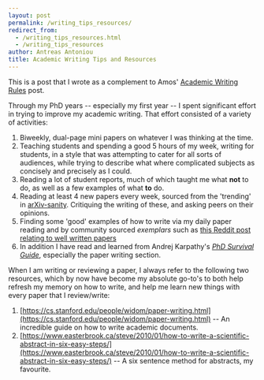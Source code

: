 ```yaml
---
layout: post
permalink: /writing_tips_resources/
redirect_from:
  - /writing_tips_resources.html
  - /writing_tips_resources
author: Antreas Antoniou
title: Academic Writing Tips and Resources
---
```



This is a post that I wrote as a complement to Amos' [Academic Writing Rules](/pages/writing) post. 

Through my PhD years -- especially my first year -- I spent significant effort in trying to improve my academic writing. That effort consisted of a variety of activities:
1. Biweekly, dual-page mini papers on whatever I was thinking at the time. 
2. Teaching students and spending a good 5 hours of my week, writing for students, in a style that was attempting to cater for all sorts of audiences, while trying to describe what where complicated subjects as concisely and precisely as I could.
3. Reading a lot of student reports, much of which taught me what **not** to do, as well as a few examples of what **to** do.
4. Reading at least 4 new papers every week, sourced from the 'trending' in [arXiv-sanity](https://arxiv-sanity-lite.com). Critiquing the writing of these, and asking peers on their opinions.
5. Finding some 'good' examples of how to write via my daily paper reading and by community sourced *exemplars* such as [this Reddit post relating to well written papers](https://old.reddit.com/r/MachineLearning/comments/85cwiu/d_wellwritten_paper_examples/
)
6. In addition I have read and learned from Andrej Karpathy's [*PhD Survival Guide*](http://karpathy.github.io/2016/09/07/phd/), especially the paper writing section.

When I am writing or reviewing a paper, I always refer to the following two resources, which by now have become my absolute go-to's to both help refresh my memory on how to write, and help me learn new things with every paper that I review/write:

1. [https://cs.stanford.edu/people/widom/paper-writing.html](https://cs.stanford.edu/people/widom/paper-writing.html) -- An incredible guide on how to write academic documents. 
2. [https://www.easterbrook.ca/steve/2010/01/how-to-write-a-scientific-abstract-in-six-easy-steps/](https://www.easterbrook.ca/steve/2010/01/how-to-write-a-scientific-abstract-in-six-easy-steps/) -- A six sentence method for abstracts, my favourite.
